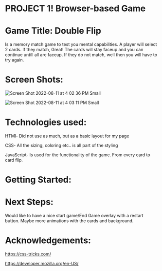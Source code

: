 # PROJECT 1! **Browser-based Game**

# Game Title: Double Flip 
Is a memory match game to test you mental capabilities. A player will select 2 cards. If they match, Great! The cards will stay faceup and you can continue untill all are faceup. If they do not match, well then you will have to try again. 

# Screen Shots:
![Screen Shot 2022-08-11 at 4 02 36 PM Small](https://user-images.githubusercontent.com/109244177/184242017-198ff249-98b7-4164-bd24-82dab3b39742.jpeg)

![Screen Shot 2022-08-11 at 4 03 11 PM Small](https://user-images.githubusercontent.com/109244177/184242083-4bd5bccf-0924-4a72-9c78-ceb96aaef616.jpeg)

# Technologies used: 
HTMl- Did not use as much, but as a basic layout for my page

CSS- All the sizing, coloring etc.. is all part of the styling

JavaScript- Is used for the functionality of the game. From every card to card flip.

# Getting Started: 



# Next Steps:
Would like to have a nice start game/End Game overlay with a restart button.
Maybe more animations with the cards and background.


# Acknowledgements:

https://css-tricks.com/

https://developer.mozilla.org/en-US/


